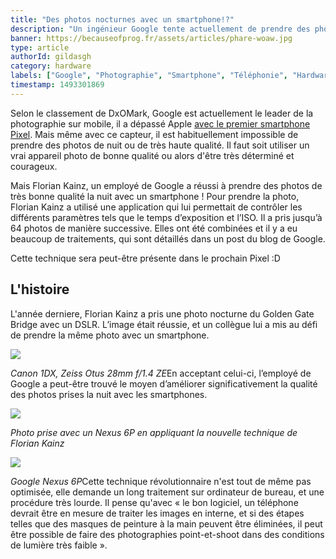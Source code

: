 ```yaml
---
title: "Des photos nocturnes avec un smartphone!?"
description: "Un ingénieur Google tente actuellement de prendre des photos de nuit avec son smartphone d'aussi bonne qualité qu'avec un appareil photo numérique !"
banner: https://becauseofprog.fr/assets/articles/phare-woaw.jpg
type: article
authorId: gildasgh
category: hardware
labels: ["Google", "Photographie", "Smartphone", "Téléphonie", "Hardware"]
timestamp: 1493301869
---
```


Selon le classement de DxOMark, Google est actuellement le leader de la photographie sur mobile, il a dépassé Apple [avec le premier smartphone Pixel](https://www.presse-citron.net/tout-ce-que-vous-devez-savoir-sur-les-smartphones-pixel-de-google/). Mais même avec ce capteur, il est habituellement impossible de prendre des photos de nuit ou de très haute qualité. Il faut soit utiliser un vrai appareil photo de bonne qualité ou alors d'être très déterminé et courageux.

Mais Florian Kainz, un employé de Google a réussi à prendre des photos de très bonne qualité la nuit avec un smartphone ! Pour prendre la photo, Florian Kainz a utilisé une application qui lui permettait de contrôler les différents paramètres tels que le temps d’exposition et l’ISO. Il a pris jusqu’à 64 photos de manière successive. Elles ont été combinées et il y a eu beaucoup de traitements, qui sont détaillés dans un post du blog de Google.

Cette technique sera peut-être présente dans le prochain Pixel :D

L'histoire
----------

L'année derniere, Florian Kainz a pris une photo nocturne du Golden Gate Bridge avec un DSLR. L’image était réussie, et un collègue lui a mis au défi de prendre la même photo avec un smartphone.

[![](https://www.presse-citron.net/wordpress_prod/wp-content/uploads/2017/04/Golden-Gate-SF-Google.jpg)](https://www.presse-citron.net/wordpress_prod/wp-content/uploads/2017/04/Golden-Gate-SF-Google.jpg)

*Canon 1DX, Zeiss Otus 28mm f/1.4 ZE*En acceptant celui-ci, l’employé de Google a peut-être trouvé le moyen d’améliorer significativement la qualité des photos prises la nuit avec les smartphones.

[![](https://www.presse-citron.net/wordpress_prod/wp-content/uploads/2017/04/Golden-Gate-SF-Google-1.jpg)](https://www.presse-citron.net/wordpress_prod/wp-content/uploads/2017/04/Golden-Gate-SF-Google-1.jpg)

*Photo prise avec un Nexus 6P en appliquant la nouvelle technique de Florian Kainz* 

[![](https://www.presse-citron.net/wordpress_prod/wp-content/uploads/2017/04/Golden-Gate-SF-Google-3.jpg)](https://www.presse-citron.net/wordpress_prod/wp-content/uploads/2017/04/Golden-Gate-SF-Google-3.jpg)

*Google Nexus 6P*Cette technique révolutionnaire n'est tout de même pas optimisée, elle demande un long traitement sur ordinateur de bureau, et une procédure très lourde. Il pense qu'avec « le bon logiciel, un téléphone devrait être en mesure de traiter les images en interne, et si des étapes telles que des masques de peinture à la main peuvent être éliminées, il peut être possible de faire des photographies point-et-shoot dans des conditions de lumière très faible ».

